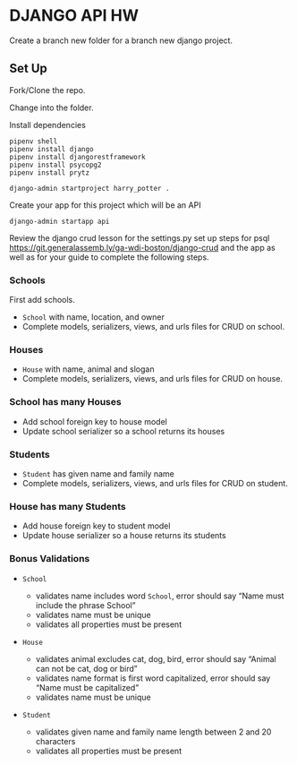 # DJANGO API HW

Create a branch new folder for a branch new django project.

## Set Up

Fork/Clone the repo.

Change into the folder.

Install dependencies
```
pipenv shell
pipenv install django
pipenv install djangorestframework 
pipenv install psycopg2
pipenv install prytz
```

```
django-admin startproject harry_potter .
```

Create your app for this project which will be an API 
```
django-admin startapp api
```


Review the django crud lesson for the settings.py set up steps for psql https://git.generalassemb.ly/ga-wdi-boston/django-crud and the app as well as for your guide to complete the following steps.

### Schools

First add schools.  

- `School` with name, location, and owner
- Complete models, serializers, views, and urls files for CRUD on school.

### Houses

- `House` with name, animal and slogan
- Complete models, serializers, views, and urls files for CRUD on house.

### School has many Houses

- Add school foreign key to house model
- Update school serializer so a school returns its houses

### Students

- `Student` has given name and family name
- Complete models, serializers, views, and urls files for CRUD on student.

### House has many Students

- Add house foreign key to student model
- Update house serializer so a house returns its students


### Bonus Validations

- `School`
  - validates name includes word `School`, error should say “Name must include the phrase School”
  - validates name must be unique
  - validates all properties must be present

- `House`
  - validates animal excludes cat, dog, bird, error should say “Animal can not be cat, dog or bird”
  - validates name format is first word capitalized, error should say “Name must be capitalized”
  - validates name must be unique

- `Student`
  - validates given name and family name length between 2 and 20 characters
  - validates all properties must be present
